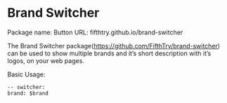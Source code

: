 # Brand Switcher
Package name: Button URL: fifthtry.github.io/brand-switcher

The Brand Switcher package(https://github.com/FifthTry/brand-switcher) can be used to show multiple brands and it’s short description with it’s logos, on your web pages.

Basic Usage:

```ftd
-- switcher: 
brand: $brand
```
